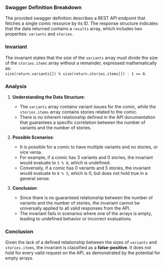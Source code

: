 ### Swagger Definition Breakdown
The provided swagger definition describes a REST API endpoint that fetches a single comic resource by its ID. The response structure indicates that the data returned contains a `results` array, which includes two properties: `variants` and `stories`. 

### Invariant
The invariant states that the size of the `variants` array must divide the size of the `stories.items` array without a remainder, expressed mathematically as:  
`size(return.variants[]) % size(return.stories.items[]) - 1 == 0`.

### Analysis
1. **Understanding the Data Structure**:  
   - The `variants` array contains variant issues for the comic, while the `stories.items` array contains stories related to the comic.  
   - There is no inherent relationship defined in the API documentation that guarantees a specific correlation between the number of variants and the number of stories. 

2. **Possible Scenarios**:  
   - It is possible for a comic to have multiple variants and no stories, or vice versa.  
   - For example, if a comic has 3 variants and 0 stories, the invariant would evaluate to `3 % 0`, which is undefined.  
   - Conversely, if a comic has 0 variants and 5 stories, the invariant would evaluate to `0 % 5`, which is 0, but does not hold true in a general sense.  

3. **Conclusion**:  
   - Since there is no guaranteed relationship between the number of variants and the number of stories, the invariant cannot be universally applied to all valid responses from the API. 
   - The invariant fails in scenarios where one of the arrays is empty, leading to undefined behavior or incorrect evaluations. 

### Conclusion
Given the lack of a defined relationship between the sizes of `variants` and `stories.items`, the invariant is classified as a **false-positive**. It does not hold for every valid request on the API, as demonstrated by the potential for empty arrays.
